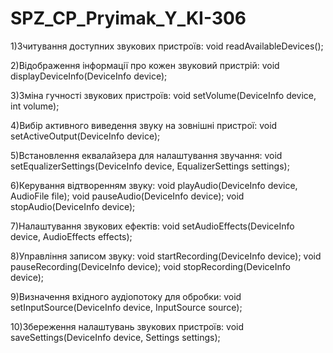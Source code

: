 # SPZ_CP_Pryimak_Y_KI-306

1)Зчитування доступних звукових пристроїв:
void readAvailableDevices();

2)Відображення інформації про кожен звуковий пристрій:
void displayDeviceInfo(DeviceInfo device);

3)Зміна гучності звукових пристроїв:
void setVolume(DeviceInfo device, int volume);

4)Вибір активного виведення звуку на зовнішні пристрої:
void setActiveOutput(DeviceInfo device);

5)Встановлення еквалайзера для налаштування звучання:
void setEqualizerSettings(DeviceInfo device, EqualizerSettings settings);

6)Керування відтворенням звуку:
void playAudio(DeviceInfo device, AudioFile file);
void pauseAudio(DeviceInfo device);
void stopAudio(DeviceInfo device);

7)Налаштування звукових ефектів:
void setAudioEffects(DeviceInfo device, AudioEffects effects);

8)Управління записом звуку:
void startRecording(DeviceInfo device);
void pauseRecording(DeviceInfo device);
void stopRecording(DeviceInfo device);

9)Визначення вхідного аудіопотоку для обробки:
void setInputSource(DeviceInfo device, InputSource source);

10)Збереження налаштувань звукових пристроїв:
void saveSettings(DeviceInfo device, Settings settings);
